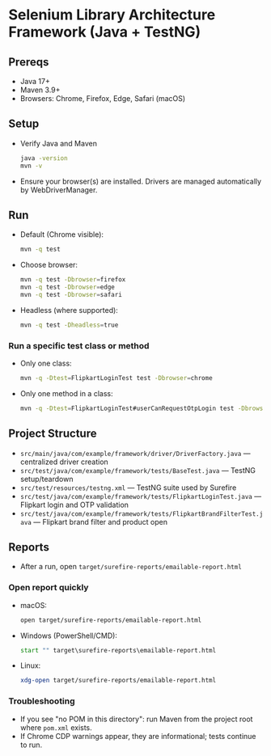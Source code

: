 # Selenium Library Architecture Framework (Java + TestNG)

## Prereqs
- Java 17+
- Maven 3.9+
- Browsers: Chrome, Firefox, Edge, Safari (macOS)

## Setup
- Verify Java and Maven
  ```bash
  java -version
  mvn -v
  ```
- Ensure your browser(s) are installed. Drivers are managed automatically by WebDriverManager.

## Run
- Default (Chrome visible):
  ```bash
  mvn -q test
  ```
- Choose browser:
  ```bash
  mvn -q test -Dbrowser=firefox
  mvn -q test -Dbrowser=edge
  mvn -q test -Dbrowser=safari
  ```
- Headless (where supported):
  ```bash
  mvn -q test -Dheadless=true
  ```

### Run a specific test class or method
- Only one class:
  ```bash
  mvn -q -Dtest=FlipkartLoginTest test -Dbrowser=chrome
  ```
- Only one method in a class:
  ```bash
  mvn -q -Dtest=FlipkartLoginTest#userCanRequestOtpLogin test -Dbrowser=chrome
  ```

## Project Structure
- `src/main/java/com/example/framework/driver/DriverFactory.java` — centralized driver creation
- `src/test/java/com/example/framework/tests/BaseTest.java` — TestNG setup/teardown
- `src/test/resources/testng.xml` — TestNG suite used by Surefire
- `src/test/java/com/example/framework/tests/FlipkartLoginTest.java` — Flipkart login and OTP validation
- `src/test/java/com/example/framework/tests/FlipkartBrandFilterTest.java` — Flipkart brand filter and product open

## Reports
- After a run, open `target/surefire-reports/emailable-report.html`

### Open report quickly
- macOS:
  ```bash
  open target/surefire-reports/emailable-report.html
  ```
- Windows (PowerShell/CMD):
  ```bat
  start "" target\surefire-reports\emailable-report.html
  ```
- Linux:
  ```bash
  xdg-open target/surefire-reports/emailable-report.html
  ```

### Troubleshooting
- If you see "no POM in this directory": run Maven from the project root where `pom.xml` exists.
- If Chrome CDP warnings appear, they are informational; tests continue to run.
